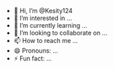 - 👋 Hi, I’m @Kesity124
- 👀 I’m interested in ...
- 🌱 I’m currently learning ...
- 💞️ I’m looking to collaborate on ...
- 📫 How to reach me ...
- 😄 Pronouns: ...
- ⚡ Fun fact: ...

<!---import pandas as pd
import mplfinance as mpf

# Load your data
data = pd.read_csv('your_data.csv', index_col=0, parse_dates=True)

# Plot the data
mpf.plot(data, type='candle', mav=(3,6,9), volume=True, show_nontrading=True)

Kesity124/Kesity124 is a ✨ special ✨ repository because its `README.md` (this file) appears on your GitHub profile.
You can click the Preview link to take a look at your changes.
--->
